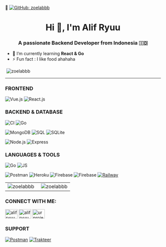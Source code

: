 🔎 [![GitHub: zoelabbb](https://img.shields.io/github/followers/zoelabbb?label=follow&style=social)](https://github.com/zoelabbb)&nbsp;
<h1 align="center">Hi 👋, I'm Alif Ryuu</h1>
<h3 align="center">A passionate Backend Developer from Indonesia 🇮🇩</h3>

- 🌱 I’m currently learning **React & Go**
- ⚡ Fun fact : I like food ahahaha


<p>&nbsp;<img align="center" src="https://github-readme-stats.vercel.app/api?username=zoelabbb&show_icons=true&locale=en&theme=aura&hide_border=true" alt="zoelabbb" /></p>

<hr>

### FRONTEND
![Vue.js](https://img.shields.io/badge/Vue.js-35495E?style=for-the-badge&logo=vue.js&logoColor=4FC08D)
![React.js](https://img.shields.io/badge/React-20232A?style=for-the-badge&logo=react&logoColor=61DAFB)

### BACKEND & DATABASE
![CI](https://img.shields.io/badge/-Codeigniter-404D59?style=for-the-badge&logo=codeigniter) ![Go](https://img.shields.io/badge/-GO-07405E?style=for-the-badge&logo=go)

![MongoDB](https://img.shields.io/badge/MongoDB-4EA94B?style=for-the-badge&logo=mongodb&logoColor=white)  ![SQL](https://img.shields.io/badge/MySQL-00000F?style=for-the-badge&logo=mysql&logoColor=white) ![SQLite](https://img.shields.io/badge/SQLite-07405E?style=for-the-badge&logo=sqlite&logoColor=white)

![Node.js](https://img.shields.io/badge/Node.js-43853D?style=for-the-badge&logo=node.js&logoColor=white) ![Express](https://img.shields.io/badge/Express.js-404D59?style=for-the-badge)

### LANGUAGES & TOOLS
![Go](https://img.shields.io/badge/-Go-07405E?style=for-the-badge&logo=go)
![JS](https://img.shields.io/badge/Javascript-00000F?style=for-the-badge&logo=javascript)

![Postman](https://img.shields.io/badge/Postman-0B0D0E?style=for-the-badge&logo=postman) ![Heroku](https://img.shields.io/badge/Heroku-0B0D0E?style=for-the-badge&logo=heroku) ![Firebase](https://img.shields.io/badge/Firebase-0B0D0E?style=for-the-badge&logo=firebase) ![Firebase](https://img.shields.io/badge/Planetscale-0B0D0E?style=for-the-badge&logo=planetscale) [![Railway](https://img.shields.io/badge/Railway-0B0D0E?style=for-the-badge&logo=railway)](https://railway.app/?referralCode=CANLESS)

<table>
  <tr>
    <td align="left">
   <a href="#zoelabbb-title">
      <img src="https://github-readme-stats.vercel.app/api/top-langs/?username=zoelabbb&layout=compact&bg_color=20232a&hide_border=true&title_color=61dafb&text_color=ffffff&langs_count=10" alt="zoelabbb" align="left"/>
    </a>
    </td>
    <td align="right">
    <a href="#zoelabbb-title">
      <img src="https://github-readme-streak-stats.herokuapp.com/?user=zoelabbb&theme=react&border=61dafb&hide_border=true" alt="zoelabbb" align="right"/>
    </a>
    </td>
  </tr>
</table>


<h3 align="left">CONNECT WITH ME:</h3>
<p align="left">
<a href="https://linkedin.com/in/alifryuu" target="blank"><img align="center" src="https://raw.githubusercontent.com/rahuldkjain/github-profile-readme-generator/master/src/images/icons/Social/linked-in-alt.svg" alt="alifryuu" height="30" width="40" /></a>
<a href="https://instagram.com/alifryuu" target="blank"><img align="center" src="https://raw.githubusercontent.com/rahuldkjain/github-profile-readme-generator/master/src/images/icons/Social/instagram.svg" alt="alifryuu" height="30" width="40" /></a>
<a href="https://www.youtube.com/channel/UCnIAVbJbFLyTtXoLiSYdHKg" target="blank"><img align="center" src="https://raw.githubusercontent.com/rahuldkjain/github-profile-readme-generator/master/src/images/icons/Social/youtube.svg" alt="urproject" height="30" width="40" /></a>
</p>

<h3 align="left">SUPPORT</h3>

[![Postman](https://img.shields.io/badge/Buy%20me%20a%20coffee-00000F?style=for-the-badge&logo=buymeacoffee)](https://www.buymeacoffee.com/ikoo)
[![Trakteer](https://img.shields.io/badge/Trakteer-red?style=for-the-badge&logo=MasterCard)](https://www.teer.id/ikoo)


<!--
**zoelabbb/zoelabbb** is a ✨ _special_ ✨ repository because its `README.md` (this file) appears on your GitHub profile.

Here are some ideas to get you started:

- 🔭 I’m currently working on ...
- 🌱 I’m currently learning ...
- 👯 I’m looking to collaborate on ...
- 🤔 I’m looking for help with ...
- 💬 Ask me about ...
- 📫 How to reach me: ...
- 😄 Pronouns: ...
- ⚡ Fun fact: ...
-->
